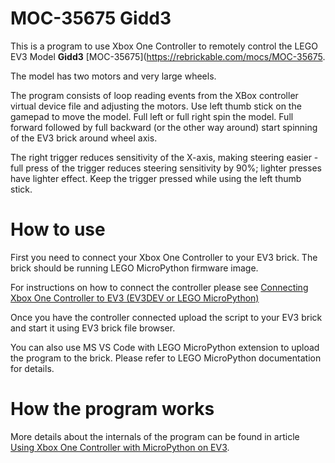# MOC-35675 Gidd3

This is a program to use Xbox One Controller to remotely control the LEGO EV3 Model **Gidd3** [MOC-35675](https://rebrickable.com/mocs/MOC-35675.

The model has two motors and very large wheels.

The program consists of loop reading events from the XBox controller virtual device file and adjusting the motors. 
Use left thumb stick on the gamepad to move the model. Full left or full right spin the model. Full forward
followed by full backward (or the other way around) start spinning of the EV3 brick around wheel axis.

The right trigger reduces sensitivity of the X-axis, making steering easier - full press of the trigger
reduces steering sensitivity by 90%; lighter presses have lighter effect. Keep the trigger
pressed while using the left thumb stick.

# How to use

First you need to connect your Xbox One Controller to your EV3 brick.
The brick should be running LEGO MicroPython firmware image.

For instructions on how to connect the controller please see 
[Connecting Xbox One Controller to EV3 (EV3DEV or LEGO MicroPython)](https://github.com/hugbug/ev3/wiki/Connecting-Xbox-One-Controller-to-EV3-(EV3DEV-or-LEGO-MicroPython))

Once you have the controller connected upload the script to your EV3 brick and start it using EV3 brick file browser.

You can also use MS VS Code with LEGO MicroPython extension to upload the program to the brick.
Please refer to LEGO MicroPython documentation for details.

# How the program works

More details about the internals of the program can be found in article 
[Using Xbox One Controller with MicroPython on EV3](https://github.com/hugbug/ev3/wiki/Using-Xbox-One-Controller-with-MicroPython-on-EV3).
